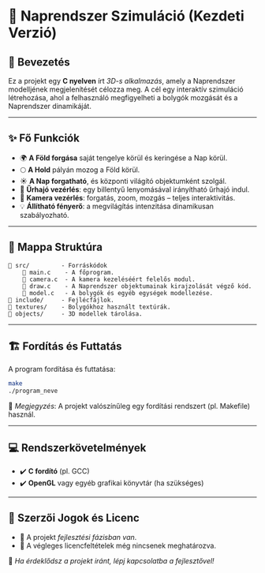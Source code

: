 ﻿# 🌌 Naprendszer Szimuláció (Kezdeti Verzió)

## 🚀 Bevezetés

Ez a projekt egy **C nyelven** írt *3D-s alkalmazás*, amely a Naprendszer modelljének megjelenítését célozza meg. A cél egy interaktív szimuláció létrehozása, ahol a felhasználó megfigyelheti a bolygók mozgását és a Naprendszer dinamikáját.

---

## ✨ Fő Funkciók

- 🌍 **A Föld forgása** saját tengelye körül és keringése a Nap körül.
- 🌕 **A Hold** pályán mozog a Föld körül.
- ☀️ **A Nap forgatható**, és központi világító objektumként szolgál.
- 🚀 **Űrhajó vezérlés**: egy billentyű lenyomásával irányítható űrhajó indul.
- 🎥 **Kamera vezérlés**: forgatás, zoom, mozgás – teljes interaktivitás.
- 💡 **Állítható fényerő**: a megvilágítás intenzitása dinamikusan szabályozható.

---

## 📂 Mappa Struktúra

```
📁 src/         - Forráskódok
    📜 main.c    - A főprogram.
    📜 camera.c  - A kamera kezeléséért felelős modul.
    📜 draw.c    - A Naprendszer objektumainak kirajzolását végző kód.
    📜 model.c   - A bolygók és egyéb egységek modellezése.
📁 include/     - Fejlécfájlok.
📁 textures/    - Bolygókhoz használt textúrák.
📁 objects/     - 3D modellek tárolása.
```

---

## 🏗️ Fordítás és Futtatás

A program fordítása és futtatása:

```bash
make
./program_neve
```

🔹 *Megjegyzés*: A projekt valószínűleg egy fordítási rendszert (pl. Makefile) használ.

---

## 💻 Rendszerkövetelmények

- ✔️ **C fordító** (pl. GCC)
- ✔️ **OpenGL** vagy egyéb grafikai könyvtár (ha szükséges)

---

## 📜 Szerzői Jogok és Licenc

- 🔹 A projekt *fejlesztési fázisban van*.
- 🔹 A végleges licencfeltételek még nincsenek meghatározva.

📩 *Ha érdeklődsz a projekt iránt, lépj kapcsolatba a fejlesztővel!*
